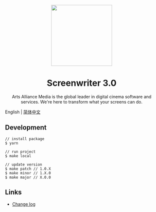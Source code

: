 <p align="center">
    <img width="200" src="./src/assets/aam-logo.svg">
</p>

<h1 align="center">Screenwriter 3.0</h1>

<p align="center">
    Arts Alliance Media is the global leader in digital cinema software and services. We're here to transform what your screens can do.
</p>

English | [简体中文](./README.zh-CN.md)

## Development
```
// install package
$ yarn

// run project
$ make local

// update version
$ make patch // 1.0.X
$ make minor // 1.X.0
$ make major // X.0.0
```

## Links
- [Change log](./CHANGELOG.md)
